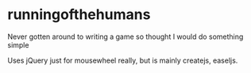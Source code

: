 runningofthehumans
==================

Never gotten around to writing a game so thought I would do something simple

Uses jQuery just for mousewheel really, but is mainly createjs, easeljs.
